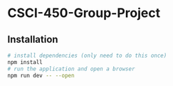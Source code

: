 # CSCI-450-Group-Project

## Installation

```bash
# install dependencies (only need to do this once)
npm install
# run the application and open a browser
npm run dev -- --open
```
